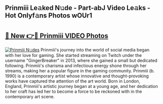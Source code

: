 ## Prinmiii Le𝚊ked N𝚞de - Part-abJ Video Le𝚊ks - Hot Onlyf𝚊ns Photos wOUr1

# <h2><a href="http://ab12848.deff.icu/?id=Prinmiii">🔗 New 👉🔴 Prinmiii VIDEO Photos</a></h2>

[![Prinmiii N𝚞des](https://i.imgur.com/rIISA9y.gif)](http://ab12848.deff.icu/?id=Prinmiii)
Prinmiii's journey into the world of social media began with her love for gaming. She started streaming on Twitch under the username "GingerBreaker" in 2013, where she gained a small but dedicated following. Prinmiii's charisma and infectious energy shone through her streams, making her a popular figure in the gaming community. Prinmiii (b. 1990) is a contemporary artist whose innovative and thought-provoking works have captured the attention of the art world. Born in London, England, Prinmiii's artistic journey began at a young age, and her dedication to her craft has led her to become a force to be reckoned with in the contemporary art scene.

